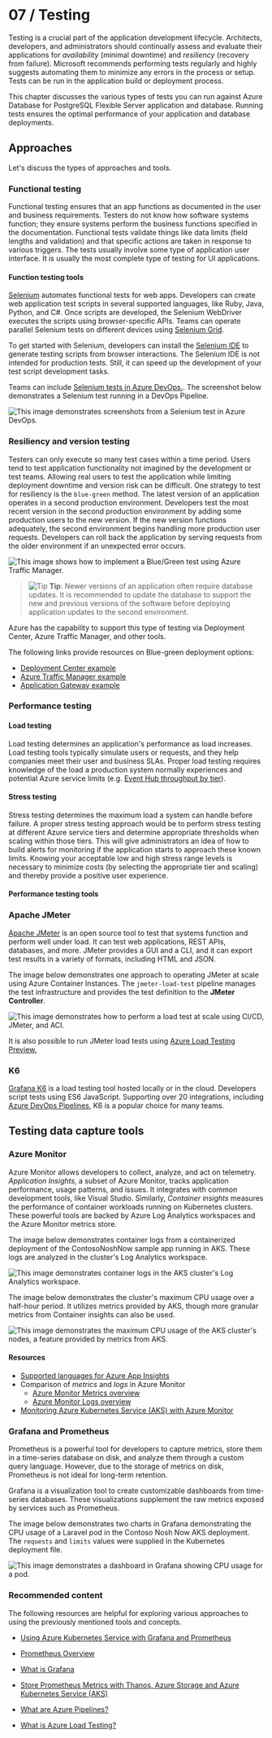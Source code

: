 # 07 / Testing

Testing is a crucial part of the application development lifecycle. Architects, developers, and administrators should continually assess and evaluate their applications for *availability* (minimal downtime) and *resiliency* (recovery from failure). Microsoft recommends performing tests regularly and highly suggests automating them to minimize any errors in the process or setup.  Tests can be run in the application build or deployment process. 

This chapter discusses the various types of tests you can run against Azure Database for PostgreSQL Flexible Server application and database.  Running tests ensures the optimal performance of your application and database deployments.

## Approaches

Let's discuss the types of approaches and tools.

### Functional testing

Functional testing ensures that an app functions as documented in the user and business requirements. Testers do not know how software systems function; they ensure systems perform the business functions specified in the documentation. Functional tests validate things like data limits (field lengths and validation) and that specific actions are taken in response to various triggers. The tests usually involve some type of application user interface. It is usually the most complete type of testing for UI applications.

#### Function testing tools

[Selenium](https://www.selenium.dev/) automates functional tests for web apps. Developers can create web application test scripts in several supported languages, like Ruby, Java, Python, and C#. Once scripts are developed, the Selenium WebDriver executes the scripts using browser-specific APIs. Teams can operate parallel Selenium tests on different devices using [Selenium Grid](https://www.selenium.dev/documentation/grid/).

To get started with Selenium, developers can install the [Selenium IDE](https://www.selenium.dev/selenium-ide/) to generate testing scripts from browser interactions. The Selenium IDE is not intended for production tests. Still, it  can speed up the development of your test script development tasks.

Teams can include [Selenium tests in Azure DevOps.](https://techcommunity.microsoft.com/t5/testingspot-blog/continuous-testing-with-selenium-and-azure-devops/ba-p/3143366). The screenshot below demonstrates a Selenium test running in a DevOps Pipeline.

![This image demonstrates screenshots from a Selenium test in Azure DevOps.](./media/selenium-test-azure-devops.png "Selenium test screenshots")

### Resiliency and version testing

Testers can only execute so many test cases within a time period.  Users tend to test application functionality not imagined by the development or test teams. Allowing real users to test the application while limiting deployment downtime and version risk can be difficult. One strategy to test for resiliency is the `blue-green` method. The latest version of an application operates in a second production environment. Developers test the most recent version in the second production environment by adding some production users to the new version. If the new version functions adequately, the second environment begins handling more production user requests. Developers can roll back the application by serving requests from the older environment if an unexpected error occurs.

![This image shows how to implement a Blue/Green test using Azure Traffic Manager.](media/azure-traffic-manager-blue-green.png "Azure Traffic Manager Blue/Green test")

> ![Tip](media/tip.png "Tip") **Tip**: Newer versions of an application often require database updates. It is recommended to update the database to support the new and previous versions of the software before deploying application updates to the second environment.

Azure has the capability to support this type of testing via Deployment Center, Azure Traffic Manager, and other tools.

The following links provide resources on Blue-green deployment options:

- [Deployment Center example](https://docs.microsoft.com/azure/app-service/deploy-github-actions?tabs=applevel)
- [Azure Traffic Manager example](https://azure.microsoft.com/blog/blue-green-deployments-using-azure-traffic-manager/)
- [Application Gateway example](https://techcommunity.microsoft.com/t5/apps-on-azure-blog/upgrading-aks-version-with-blue-green-deployment-i/ba-p/2527145)

### Performance testing

#### Load testing

Load testing determines an application's performance as load increases. Load testing tools typically simulate users or requests, and they help companies meet their user and business SLAs. Proper load testing requires knowledge of the load a production system normally experiences and potential Azure service limits (e.g. [Event Hub throughput by tier](https://docs.microsoft.com/azure/event-hubs/event-hubs-quotas#basic-vs-standard-vs-premium-vs-dedicated-tiers)).

#### Stress testing

Stress testing determines the maximum load a system can handle before failure. A proper stress testing approach would be to perform stress testing at different Azure service tiers and determine appropriate thresholds when scaling within those tiers.  This will give administrators an idea of how to build alerts for monitoring if the application starts to approach these known limits.  Knowing your acceptable low and high stress range levels is necessary to minimize costs (by selecting the appropriate tier and scaling) and thereby provide a positive user experience.

#### Performance testing tools

### Apache JMeter

[Apache JMeter](https://jmeter.apache.org/) is an open source tool to test that systems function and perform well under load. It can test web applications, REST APIs, databases, and more. JMeter provides a GUI and a CLI, and it can export test results in a variety of formats, including HTML and JSON.

The image below demonstrates one approach to operating JMeter at scale using Azure Container Instances. The `jmeter-load-test` pipeline manages the test infrastructure and provides the test definition to the **JMeter Controller**.

![This image demonstrates how to perform a load test at scale using CI/CD, JMeter, and ACI.](./media/load-testing-pipeline-jmeter.png "Load testing at scale")

It is also possible to run JMeter load tests using [Azure Load Testing Preview.](https://docs.microsoft.com/azure/load-testing/quickstart-create-and-run-load-test)

### K6

[Grafana K6](https://k6.io/) is a load testing tool hosted locally or in the cloud. Developers script tests using ES6 JavaScript. Supporting over 20 integrations, including [Azure DevOps Pipelines](https://techcommunity.microsoft.com/t5/azure-devops/load-testing-with-azure-devops-and-k6/m-p/2489134), K6 is a popular choice for many teams.

## Testing data capture tools

### Azure Monitor

Azure Monitor allows developers to collect, analyze, and act on telemetry. *Application Insights*, a subset of Azure Monitor, tracks application performance, usage patterns, and issues. It integrates with common development tools, like Visual Studio. Similarly, *Container insights* measures the performance of container workloads running on Kubernetes clusters. These powerful tools are backed by Azure Log Analytics workspaces and the Azure Monitor metrics store.

The image below demonstrates container logs from a containerized deployment of the ContosoNoshNow sample app running in AKS. These logs are analyzed in the cluster's Log Analytics workspace.

![This image demonstrates container logs in the AKS cluster's Log Analytics workspace.](./media/container-logs-in-log-analytics.png "AKS cluster container logs")

The image below demonstrates the cluster's maximum CPU usage over a half-hour period. It utilizes metrics provided by AKS, though more granular metrics from Container insights can also be used.

![This image demonstrates the maximum CPU usage of the AKS cluster's nodes, a feature provided by metrics from AKS.](./media/metric-visualization.png "Maximum CPU usage graph")

#### Resources

- [Supported languages for Azure App Insights](https://docs.microsoft.com/azure/azure-monitor/app/platforms)
- Comparison of *metrics* and *logs* in Azure Monitor
  - [Azure Monitor Metrics overview](https://docs.microsoft.com/azure/azure-monitor/essentials/data-platform-metrics)
  - [Azure Monitor Logs overview](https://docs.microsoft.com/azure/azure-monitor/logs/data-platform-logs)
- [Monitoring Azure Kubernetes Service (AKS) with Azure Monitor](https://docs.microsoft.com/azure/aks/monitor-aks#scope-of-the-scenario)

### Grafana and Prometheus

Prometheus is a powerful tool for developers to capture metrics, store them in a time-series database on disk, and analyze them through a custom query language. However, due to the storage of metrics on disk, Prometheus is not ideal for long-term retention.

Grafana is a visualization tool to create customizable dashboards from time-series databases. These visualizations supplement the raw metrics exposed by services such as Prometheus.

The image below demonstrates two charts in Grafana demonstrating the CPU usage of a Laravel pod in the Contoso Nosh Now AKS deployment. The `requests` and `limits` values were supplied in the Kubernetes deployment file.

![This image demonstrates a dashboard in Grafana showing CPU usage for a pod.](./media/grafana-dashboard.png "Pod CPU usage in Grafana")

### Recommended content

The following resources are helpful for exploring various approaches to using the previously mentioned tools and concepts.

- [Using Azure Kubernetes Service with Grafana and Prometheus](https://techcommunity.microsoft.com/t5/apps-on-azure-blog/using-azure-kubernetes-service-with-grafana-and-prometheus/ba-p/3020459)

- [Prometheus Overview](https://prometheus.io/docs/introduction/overview)

- [What is Grafana](https://grafana.com/docs/grafana/latest/fundamentals/)

- [Store Prometheus Metrics with Thanos, Azure Storage and Azure Kubernetes Service (AKS)](https://techcommunity.microsoft.com/t5/apps-on-azure-blog/store-prometheus-metrics-with-thanos-azure-storage-and-azure/ba-p/3067849)

- [What are Azure Pipelines?](https://docs.microsoft.com/azure/devops/pipelines/get-started/what-is-azure-pipelines?view=azure-devops#:~:text=Azure%20Pipelines%20automatically%20builds%20and,ship%20it%20to%20any%20target)

- [What is Azure Load Testing?](https://docs.microsoft.com/azure/load-testing/overview-what-is-azure-load-testing?wt.mc_id=loadtesting_acompara4_webpage_cnl)
